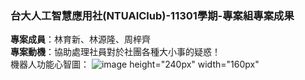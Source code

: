 ### 台大人工智慧應用社(NTUAIClub)-11301學期-專案組專案成果
**專案成員**：林育新、林源隆、周梓齊  
**專案動機**：協助處理社員對於社團各種大小事的疑惑！  
機器人功能心智圖：
![image height="240px" width="160px"](https://github.com/user-attachments/assets/c1418ff7-6b73-455f-ab65-7f6511046619)
